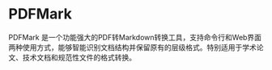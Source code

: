 # PDFMark
PDFMark 是一个功能强大的PDF转Markdown转换工具，支持命令行和Web界面两种使用方式，能够智能识别文档结构并保留原有的层级格式。特别适用于学术论文、技术文档和规范性文件的格式转换。
